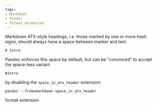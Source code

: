 ```yaml
---
tags:
- Markdown
- Pandoc
- format extension
---
```


Markdown ATX-style headings, i.e. those marked by one or more hash
signs, should always have a space between marker and text.

    # Intro

Pandoc enforces this space by default, but can be "convinced" to accept
the space-less variant

    #​Intro

by disabling the `space_in_atx_header` extension:

    pandoc --from=markdown-space_in_atx_header

format extension
